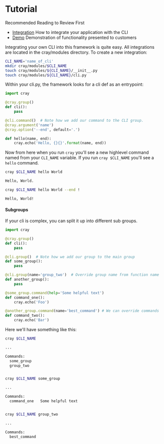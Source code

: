 # Tutorial

Recommended Reading to Review First

* [Integration](Integration.md) How to integrate your application with the CLI
* [Demo](demo.md) Demonstration of functionality presented to customers

Integrating your own CLI into this framework is quite easy. All integrations
are located in the cray/modules directory. To create a new integration:

```bash
CLI_NAME='name_of_cli'
mkdir cray/modules/$CLI_NAME
touch cray/modules/${CLI_NAME}/__init__.py
touch cray/modules/${CLI_NAME}/cli.py
```

Within your cli.py, the framework looks for a cli def as an entrypoint:

```python
import cray

@cray.group()
def cli():
    pass

@cli.command()  # Note how we add our command to the CLI group.
@cray.argument('name')
@cray.option('--end', default='.')

def hello(name, end):
    cray.echo('Hello, {}{}'.format(name, end))
```

Now from here when you run `cray` you'll see a new highlevel command named from
your `CLI_NAME` variable. If you run `cray $CLI_NAME` you'll see a `hello`
command.

```bash
cray $CLI_NAME hello World

Hello, World.

cray $CLI_NAME hello World --end !

Hello, World!
```

#### Subgroups

If your cli is complex, you can split it up into different sub groups.

```python
import cray

@cray.group()
def cli():
    pass

@cli.group()  # Note how we add our group to the main group
def some_group():
    pass

@cli.group(name='group_two')  # Override group name from function name
def another_group():
    pass

@some_group.command(help='Some helpful text')
def command_one():
    cray.echo('Foo')

@another_group.command(name='best_command') # We can override commands too
def command_two():
    cray.echo('Bar')
```

Here we'll have something like this:

```bash
cray $CLI_NAME

...

Commands:
  some_group
  group_two


cray $CLI_NAME some_group

...

Commands:
  command_one   Some helpful text


cray $CLI_NAME group_two

...

Commands:
  best_command
```
